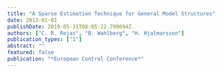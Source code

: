```yaml
---
title: "A Sparse Estimation Technique for General Model Structures"
date: 2013-01-01
publishDate: 2019-05-31T08:05:22.799694Z
authors: ["C. R. Rojas", "B. Wahlberg", "H. Hjalmarsson"]
publication_types: ["1"]
abstract: ""
featured: false
publication: "*European Control Conference*"
---
```


